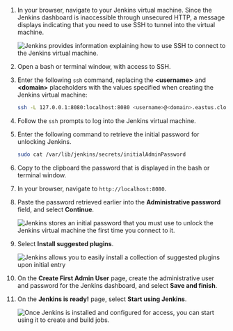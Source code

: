 1. In your browser, navigate to your Jenkins virtual machine. Since the Jenkins dashboard is inaccessible through unsecured HTTP, a message displays indicating that you need to use SSH to tunnel into the virtual machine.

    ![Jenkins provides information explaining how to use SSH to connect to the Jenkins virtual machine.](./media/jenkins-install-from-azure-marketplace-image/jenkins-ssh-instructions.png)

1. Open a bash or terminal window, with access to SSH.

1. Enter the following `ssh` command, replacing the **&lt;username>** and **&lt;domain>** placeholders with the values specified when creating the Jenkins virtual machine:

    ```bash
    ssh -L 127.0.0.1:8080:localhost:8080 <username>@<domain>.eastus.cloudapp.azure.com
    ```

1. Follow the `ssh` prompts to log into the Jenkins virtual machine.

1. Enter the following command to retrieve the initial password for unlocking Jenkins.

    ```bash
    sudo cat /var/lib/jenkins/secrets/initialAdminPassword
    ```

1. Copy to the clipboard the password that is displayed in the bash or terminal window.

1. In your browser, navigate to `http://localhost:8080`.

1. Paste the password retrieved earlier into the **Administrative password** field, and select **Continue**.

    ![Jenkins stores an initial password that you must use to unlock the Jenkins virtual machine the first time you connect to it.](./media/jenkins-install-from-azure-marketplace-image/jenkins-unlock.png)

1. Select **Install suggested plugins**.

    ![Jenkins allows you to easily install a collection of suggested plugins upon initial entry](./media/jenkins-install-from-azure-marketplace-image/jenkins-customize.png)

1. On the **Create First Admin User** page, create the administrative user and password for the Jenkins dashboard, and select **Save and finish**.

1. On the **Jenkins is ready!** page, select **Start using Jenkins**.

    ![Once Jenkins is installed and configured for access, you can start using it to create and build jobs.](./media/jenkins-install-from-azure-marketplace-image/jenkins-ready.png)